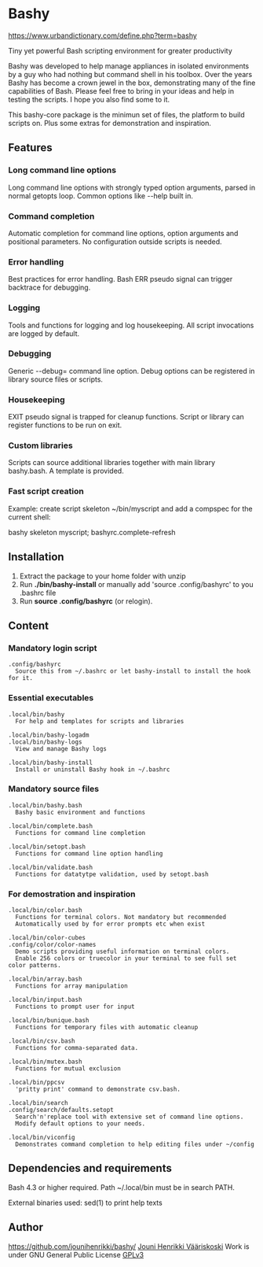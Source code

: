 # Bashy
https://www.urbandictionary.com/define.php?term=bashy

Tiny yet powerful Bash scripting environment for greater productivity

Bashy was developed to help manage appliances in isolated environments by a guy who had nothing but command shell in his toolbox.
Over the years Bashy has become a crown jewel in the box, demonstrating many of the fine capabilities of Bash.
Please feel free to bring in your ideas and help in testing the scripts. I hope you also find some to it.

This bashy-core package is the minimun set of files, the platform to build scripts on.
Plus some extras for demonstration and inspiration.

## Features
### Long command line options
Long command line options with strongly typed option arguments, parsed in normal getopts loop. Common options like --help built in.

### Command completion
Automatic completion for command line options, option arguments and positional parameters. No configuration outside scripts is needed.

### Error handling
Best practices for error handling. Bash ERR pseudo signal can trigger backtrace for debugging.

### Logging
Tools and functions for logging and log housekeeping. All script invocations are logged by default.

### Debugging
Generic --debug= command line option. Debug options can be registered in library source files or scripts.

### Housekeeping
EXIT pseudo signal is trapped for cleanup functions. Script or library can register functions to be run on exit.

### Custom libraries
Scripts can source additional libraries together with main library bashy.bash. A template is provided.

### Fast script creation
Example: create script skeleton ~/bin/myscript and add a compspec for the current shell:

  bashy skeleton myscript; bashyrc.complete-refresh

## Installation
1. Extract the package to your home folder with unzip
2. Run **./bin/bashy-install** or manually add 'source .config/bashyrc' to you .bashrc file
3. Run **source .config/bashyrc** (or relogin).

## Content
### Mandatory login script
    .config/bashyrc
      Source this from ~/.bashrc or let bashy-install to install the hook for it.
### Essential executables
    .local/bin/bashy
      For help and templates for scripts and libraries

    .local/bin/bashy-logadm
    .local/bin/bashy-logs
      View and manage Bashy logs

    .local/bin/bashy-install
      Install or uninstall Bashy hook in ~/.bashrc
### Mandatory source files
    .local/bin/bashy.bash
      Bashy basic environment and functions

    .local/bin/complete.bash
      Functions for command line completion

    .local/bin/setopt.bash
      Functions for command line option handling

    .local/bin/validate.bash
      Functions for datatytpe validation, used by setopt.bash
### For demostration and inspiration
    .local/bin/color.bash
      Functions for terminal colors. Not mandatory but recommended
      Automatically used by for error prompts etc when exist

    .local/bin/color-cubes
    .config/color/color-names
      Demo scripts providing useful information on terminal colors.
      Enable 256 colors or truecolor in your terminal to see full set color patterns.

    .local/bin/array.bash
      Functions for array manipulation

    .local/bin/input.bash
      Functions to prompt user for input

    .local/bin/bunique.bash
      Functions for temporary files with automatic cleanup

    .local/bin/csv.bash
      Functions for comma-separated data.

    .local/bin/mutex.bash
      Functions for mutual exclusion

    .local/bin/ppcsv
      'pritty print' command to demonstrate csv.bash.

    .local/bin/search
    .config/search/defaults.setopt
      Search'n'replace tool with extensive set of command line options.
      Modify default options to your needs.

    .local/bin/viconfig
      Demonstrates command completion to help editing files under ~/config
## Dependencies and requirements
Bash 4.3 or higher required. Path ~/.local/bin must be in search PATH.

External binaries used: sed(1) to print help texts
## Author
https://github.com/jounihenrikki/bashy/
[Jouni Henrikki Vääriskoski](mailto:?to=jouni.vaariskoski@gmail.com&subject=Bash%20scripting&body=Hi%20Jouni,)
Work is under GNU General Public License [GPLv3](https://www.gnu.org/licenses/gpl-3.0.html)
